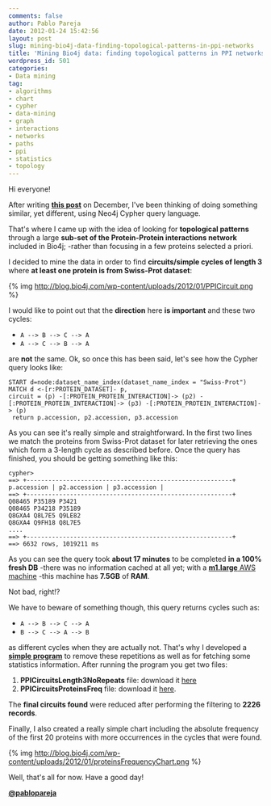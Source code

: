 ```yaml
---
comments: false
author: Pablo Pareja
date: 2012-01-24 15:42:56
layout: post
slug: mining-bio4j-data-finding-topological-patterns-in-ppi-networks
title: 'Mining Bio4j data: finding topological patterns in PPI networks'
wordpress_id: 501
categories:
- Data mining
tag:
- algorithms
- chart
- cypher
- data-mining
- graph
- interactions
- networks
- paths
- ppi
- statistics
- topology
---
```


Hi everyone!

After writing [**this post**](http://blog.bio4j.com/2011/12/using-bio4j-neo4j-graph-algo-component-for-finding-protein-protein-interaction-paths/) on December, I've been thinking of doing something similar, yet different, using Neo4j Cypher query language.

That's where I came up with the idea of looking for **topological patterns** through a large **sub-set of the Protein-Protein interactions network** included in Bio4j; -rather than focusing in a few proteins selected a priori.

I decided to mine the data in order to find **circuits/simple cycles of length 3** where **at least one protein is from Swiss-Prot dataset**:

{% img http://blog.bio4j.com/wp-content/uploads/2012/01/PPICircuit.png %}

I would like to point out that the **direction** here **is important** and these two cycles:

- `A --> B --> C --> A`
- `A --> C --> B --> A`

are **not** the same. Ok, so once this has been said, let's see how the Cypher query looks like:

```
START d=node:dataset_name_index(dataset_name_index = "Swiss-Prot")
MATCH d <-[r:PROTEIN_DATASET]- p, 
circuit = (p) -[:PROTEIN_PROTEIN_INTERACTION]-> (p2) -[:PROTEIN_PROTEIN_INTERACTION]-> (p3) -[:PROTEIN_PROTEIN_INTERACTION]-> (p)
 return p.accession, p2.accession, p3.accession
```

As you can see it's really simple and straightforward. In the first two lines we match the proteins from Swiss-Prot dataset for later retrieving the ones which form a 3-length cycle as described before. Once the query has finished, you should be getting something like this:

```
cypher> 
==> +---------------------------------------------------------+
p.accession | p2.accession | p3.accession | 
==> +---------------------------------------------------------+
Q08465 P35189 P3421
Q08465 P34218 P35189
Q8GXA4 Q8L7E5 Q9LE82
Q8GXA4 Q9FH18 Q8L7E5
....
==> +---------------------------------------------------------+
==> 6632 rows, 1019211 ms
```

As you can see the query took **about 17 minutes** to be completed **in a 100% fresh DB** -there was no information cached at all yet; with a [**m1.large** AWS machine](http://aws.amazon.com/ec2/instance-types/) -this machine has **7.5GB** of **RAM**.

Not bad, right!? 

We have to beware of something though, this query returns cycles such as:

- `A --> B --> C --> A`
- `B --> C --> A --> B`

as different cycles when they are actually not. That's why I developed a [**simple program**](https://github.com/bio4j/Bio4jTools/blob/develop/src/com/era7/bioinfo/bio4j/tools/RemoveRepetitionsFromPPICircuits.java) to remove these repetitions as well as for fetching some statistics information.
After running the program you get two files:

1. **PPICircuitsLength3NoRepeats** file: download it [here](https://s3-eu-west-1.amazonaws.com/bio4j-public/PPICircuitsBlogPost/PPICircuitsL3SwissProtNoRepeats.txt)
2. **PPICircuitsProteinsFreq** file: download it [here](https://s3-eu-west-1.amazonaws.com/bio4j-public/PPICircuitsBlogPost/PPICircuitsL3SwissProtProteinsFreq.txt).

The **final circuits found** were reduced after performing the filtering to **2226 records**.

Finally, I also created a really simple chart including the absolute frequency of the first 20 proteins with more occurrences in the cycles that were found.

{% img http://blog.bio4j.com/wp-content/uploads/2012/01/proteinsFrequencyChart.png %}

Well, that's all for now. Have a good day!

[**@pablopareja**](http://www.twitter.com/pablopareja)

